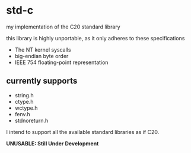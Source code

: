 # std-c
my implementation of the C20 standard library

this library is highly unportable, as it only adheres to these specifications
- The NT kernel syscalls
- big-endian byte order
- IEEE 754 floating-point representation

## currently supports
- string.h
- ctype.h
- wctype.h
- fenv.h
- stdnoreturn.h

I intend to support all the available standard libraries as if C20.

__UNUSABLE: Still Under Development__
